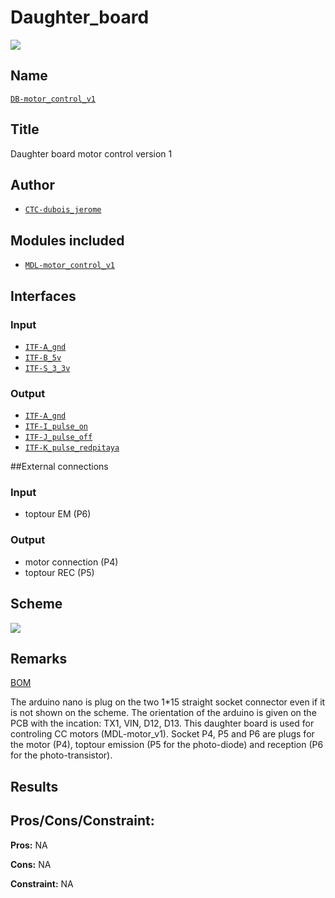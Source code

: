 # Daughter_board
![](viewme.png)

## Name
[`DB-motor_control_v1`]()

## Title
Daughter board motor control version 1

## Author
* [`CTC-dubois_jerome`]()

## Modules included
* [`MDL-motor_control_v1`]()

## Interfaces
### Input
* [`ITF-A_gnd`]()
* [`ITF-B_5v`]()
* [`ITF-S_3_3v`]()

### Output
* [`ITF-A_gnd`]()
* [`ITF-I_pulse_on`]()
* [`ITF-J_pulse_off`]()
* [`ITF-K_pulse_redpitaya`]()

##External connections
### Input
* toptour EM (P6)

### Output
* motor connection (P4)
* toptour REC (P5)

## Scheme
![](images/scheme.png)

## Remarks
[BOM](./src/DB-motor_control_v1.csv)

The arduino nano is plug on the two 1*15 straight socket connector even if it is not shown on the scheme. The orientation of the arduino is given on the PCB with the incation: TX1, VIN, D12, D13. This daughter board is used for controling CC motors (MDL-motor_v1). Socket P4, P5 and P6 are plugs for the motor (P4), toptour emission (P5 for the photo-diode) and reception (P6 for the photo-transistor).

## Results

## Pros/Cons/Constraint:

**Pros:** NA

**Cons:** NA

**Constraint:** NA
